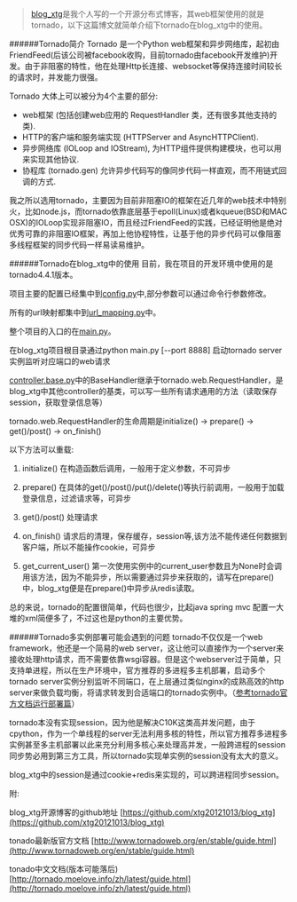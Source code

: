 >[blog_xtg](https://github.com/xtg20121013/blog_xtg)是我个人写的一个开源分布式博客，其web框架使用的就是tornado，以下这篇博文就简单介绍下tornado在blog_xtg中的使用。

######Tornado简介
Tornado 是一个Python web框架和异步网络库，起初由 FriendFeed(后该公司被facebook收购，目前tornado由facebook开发维护)开发。由于非阻塞的特性，他在处理Http长连接、websocket等保持连接时间较长的请求时，并发能力很强。


Tornado 大体上可以被分为4个主要的部分:

- web框架 (包括创建web应用的 RequestHandler 类，还有很多其他支持的类).
- HTTP的客户端和服务端实现 (HTTPServer and AsyncHTTPClient).
- 异步网络库 (IOLoop and IOStream), 为HTTP组件提供构建模块，也可以用来实现其他协议.
- 协程库 (tornado.gen) 允许异步代码写的像同步代码一样直观，而不用链式回调的方式.

我之所以选用tornado，主要因为目前非阻塞IO的框架在近几年的web技术中特别火，比如node.js，而tornado依靠底层基于epoll(Linux)或者kqueue(BSD和MAC OSX)的IOLoop实现非阻塞IO，而且经过FriendFeed的实践，已经证明他是绝对优秀可靠的非阻塞IO框架，再加上他协程特性，让基于他的异步代码可以像阻塞多线程框架的同步代码一样易读易维护。

######Tornado在blog_xtg中的使用
目前，我在项目的开发环境中使用的是tornado4.4.1版本。

项目主要的配置已经集中到[config.py](https://github.com/xtg20121013/blog_xtg/blob/master/config.py)中,部分参数可以通过命令行参数修改。

所有的url映射都集中到[url_mapping.py](https://github.com/xtg20121013/blog_xtg/blob/master/url_mapping.py)中。

整个项目的入口的在[main.py](https://github.com/xtg20121013/blog_xtg/blob/master/main.py)。

在blog_xtg项目根目录通过python main.py [--port 8888] 启动tornado server实例监听对应端口的web请求

[controller.base.py](https://github.com/xtg20121013/blog_xtg/blob/master/controller/base.py)中的BaseHandler继承于tornado.web.RequestHandler，是blog_xtg中其他controller的基类，可以写一些所有请求通用的方法（读取保存session，获取登录信息等）

tornado.web.RequestHandler的生命周期是initialize() -> prepare() -> get()/post() -> on_finish()

以下方法可以重载:

1. initialize() 在构造函数后调用，一般用于定义参数，不可异步

2. prepare() 在具体的get()/post()/put()/delete()等执行前调用，一般用于加载登录信息，过滤请求等，可异步

3. get()/post() 处理请求

4. on_finish() 请求后的清理，保存缓存，session等,该方法不能传递任何数据到客户端，所以不能操作cookie，可异步

5. get_current_user() 第一次使用实例中的current_user参数且为None时会调用该方法，因为不能异步，所以需要通过异步来获取的，请写在prepare()中，blog_xtg便是在prepare()中异步从redis读取。

总的来说，tornado的配置很简单，代码也很少，比起java spring mvc 配置一大堆的xml简便多了，不过这也是python的主要优势。

######Tornado多实例部署可能会遇到的问题
tornado不仅仅是一个web framework，他还是一个简易的web server，这让他可以直接作为一个server来接收处理http请求，而不需要依靠wsgi容器。但是这个webserver过于简单，只支持单进程，所以在生产环境中，官方推荐的多进程多主机部署，启动多个tornado server实例分别监听不同端口，在上层通过类似nginx的成熟高效的http server来做负载均衡，将请求转发到合适端口的tornado实例中。（[参考tornado官方文档运行部署篇](http://www.tornadoweb.org/en/stable/guide/running.html)）

tornado本没有实现session，因为他是解决C10K这类高并发问题，由于cpython，作为一个单线程的server无法利用多核的特性，所以官方推荐多进程多实例甚至多主机部署以此来充分利用多核心来处理高并发，一般跨进程的session同步势必用到第三方工具，所以tornado实现单实例的session没有太大的意义。

blog_xtg中的session是通过cookie+redis来实现的，可以跨进程同步session。


附:

blog_xtg开源博客的github地址 [https://github.com/xtg20121013/blog_xtg](https://github.com/xtg20121013/blog_xtg)

tonado最新版官方文档 [http://www.tornadoweb.org/en/stable/guide.html](http://www.tornadoweb.org/en/stable/guide.html)

tonado中文文档(版本可能落后) [http://tornado.moelove.info/zh/latest/guide.html](http://tornado.moelove.info/zh/latest/guide.html)

